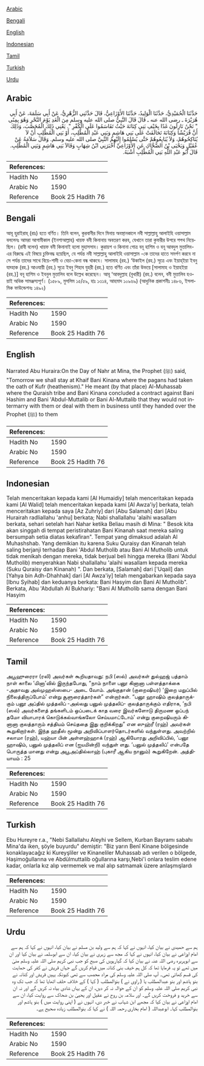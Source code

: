 [Arabic](#arabic)

[Bengali](#bengali)

[English](#english)

[Indonesian](#indonesian)

[Tamil](#tamil)

[Turkish](#turkish)

[Urdu](#urdu)

## Arabic


<div dir="rtl" lang="ar" style={{fontSize:'larger',backgroundColor:'#f8f9fa',padding:20}}>
حَدَّثَنَا الْحُمَيْدِيُّ، حَدَّثَنَا الْوَلِيدُ، حَدَّثَنَا الأَوْزَاعِيُّ، قَالَ حَدَّثَنِي الزُّهْرِيُّ، عَنْ أَبِي سَلَمَةَ، عَنْ أَبِي هُرَيْرَةَ ـ رضى الله عنه ـ قَالَ قَالَ النَّبِيُّ صلى الله عليه وسلم مِنَ الْغَدِ يَوْمَ النَّحْرِ وَهُوَ بِمِنًى ‏ "‏ نَحْنُ نَازِلُونَ غَدًا بِخَيْفِ بَنِي كِنَانَةَ حَيْثُ تَقَاسَمُوا عَلَى الْكُفْرِ ‏"‏‏.‏ يَعْنِي ذَلِكَ الْمُحَصَّبَ، وَذَلِكَ أَنَّ قُرَيْشًا وَكِنَانَةَ تَحَالَفَتْ عَلَى بَنِي هَاشِمٍ وَبَنِي عَبْدِ الْمُطَّلِبِ، أَوْ بَنِي الْمُطَّلِبِ أَنْ لاَ يُنَاكِحُوهُمْ، وَلاَ يُبَايِعُوهُمْ حَتَّى يُسْلِمُوا إِلَيْهِمُ النَّبِيَّ صلى الله عليه وسلم‏.‏ وَقَالَ سَلاَمَةُ عَنْ عُقَيْلٍ وَيَحْيَى بْنُ الضَّحَّاكِ عَنِ الأَوْزَاعِيِّ أَخْبَرَنِي ابْنُ شِهَابٍ وَقَالاَ بَنِي هَاشِمٍ وَبَنِي الْمُطَّلِبِ‏.‏ قَالَ أَبُو عَبْدِ اللَّهِ بَنِي الْمُطَّلِبِ أَشْبَهُ‏.‏
</div>
<div style={{backgroundColor:'#f8f9fa',padding:20, marginBottom: 10}}><table> <thead> <tr> <th>References:</th> <th></th> </tr> </thead> <tbody><tr><td>Hadith No</td><td>1590</td></tr><tr><td>Arabic No</td><td>1590</td></tr><tr><td>Reference</td><td>Book 25 Hadith 76</td></tr></tbody></table></div>

## Bengali


<div dir="ltr" lang="bn" style={{fontSize:'larger',backgroundColor:'#f8f9fa',padding:20}}>
আবূ হুরাইরাহ্ (রাঃ) হতে বর্ণিত। তিনি বলেন, কুরবানীর দিনে মিনায় অবস্থানকালে নবী সাল্লাল্লাহু আলাইহি ওয়াসাল্লাম বললেনঃ আমরা আগামীকাল (ইনশাআল্লাহ) খায়ফ বনী কিনানায় অবতরণ করব, যেখানে তারা কুফরীর উপরে শপথ নিয়েছিল। (রাবী বলেন) খায়ফ বনী কিনানাই হলো মুহাসসাব। কুরায়শ ও কিনানা গোত্র বনূ হাশিম ও বনূ আবদুল মুত্তালিব-এর বিরুদ্ধে এই বিষয়ে চুক্তিবদ্ধ হয়েছিল, যে পর্যন্ত নবী সাল্লাল্লাহু আলাইহি ওয়াসাল্লাম -কে তাদের হাতে সমর্পণ করবে না সে পর্যন্ত তাদের সাথে বিয়ে-শাদী ও বেচা-কেনা বন্ধ থাকবে। সালামাহ (রহ.) ‘উকাইল (রহ.) সূত্রে এবং ইয়াহ্ইয়া ইবনু যাহ্হাক (রহ.) আওযায়ী (রহ.) সূত্রে ইবনু শিহাব যুহরী (রহ.) হতে বর্ণিত এবং তাঁরা উভয়ে [সালামাহ ও ইয়াহইয়া (রহ.)] বনূ হাশিম ও ইবনুল মুত্তালিব বলে উল্লেখ করেছেন। আবূ ‘আবদুল্লাহ (বুখারী) (রহ.) বলেন, বনী মুত্তালিব হওয়াই অধিক সামঞ্জস্যপূর্ণ। (১৫৮৯, মুসলিম ১৫/৫৯, হাঃ ১৩১৪, আহমাদ ১০৯৬৯) (আধুনিক প্রকাশনীঃ ১৪৮৬, ইসলামিক ফাউন্ডেশনঃ ১৪৯২)
</div>
<div style={{backgroundColor:'#f8f9fa',padding:20, marginBottom: 10}}><table> <thead> <tr> <th>References:</th> <th></th> </tr> </thead> <tbody><tr><td>Hadith No</td><td>1590</td></tr><tr><td>Arabic No</td><td>1590</td></tr><tr><td>Reference</td><td>Book 25 Hadith 76</td></tr></tbody></table></div>

## English


<div dir="ltr" lang="en" style={{fontSize:'larger',backgroundColor:'#f8f9fa',padding:20}}>
Narrated Abu Huraira:On the Day of Nahr at Mina, the Prophet (ﷺ) said, "Tomorrow we shall stay at Khaif Bani Kinana where the pagans had taken the oath of Kufr (heathenism)." He meant (by that place) Al-Muhassab where the Quraish tribe and Bani Kinana concluded a contract against Bani Hashim and Bani 'Abdul-Muttalib or Bani Al-Muttalib that they would not intermarry with them or deal with them in business until they handed over the Prophet (ﷺ) to them
</div>
<div style={{backgroundColor:'#f8f9fa',padding:20, marginBottom: 10}}><table> <thead> <tr> <th>References:</th> <th></th> </tr> </thead> <tbody><tr><td>Hadith No</td><td>1590</td></tr><tr><td>Arabic No</td><td>1590</td></tr><tr><td>Reference</td><td>Book 25 Hadith 76</td></tr></tbody></table></div>

## Indonesian


<div dir="ltr" lang="id" style={{fontSize:'larger',backgroundColor:'#f8f9fa',padding:20}}>
Telah menceritakan kepada kami [Al Humaidiy] telah menceritakan kepada kami [Al Walid] telah menceritakan kepada kami [Al Awza'iy] berkata, telah menceritakan kepada saya [Az Zuhriy] dari [Abu Salamah] dari [Abu Hurairah radliallahu 'anhu] berkata; Nabi shallallahu 'alaihi wasallam berkata, sehari setelah hari Nahar ketika Beliau masih di Mina: " Besok kita akan singgah di tempat peristirahatan Bani Kinanah saat mereka saling bersumpah setia diatas kekafiran". Tempat yang dimaksud adalah Al Muhashshab. Yang demikian itu karena Suku Quraisy dan Kinanah telah saling berjanji terhadap Bani 'Abdul Mutholib atau Bani Al Mutholib untuk tidak menikah dengan mereka, tidak berjual beli hingga mereka (Bani 'Abdul Mutholib) menyerahkan Nabi shallallahu 'alaihi wasallam kepada mereka (Suku Quraisy dan Kinanah) ". Dan berkata, [Salamah] dari ['Uqail] dan [Yahya bin Adh-Dhahhak] dari [Al Awza'iy] telah mengabarkan kepada saya [Ibnu Syihab] dan keduanya berkata: Bani Hasyim dan Bani Al Mutholib". Berkata, Abu 'Abdullah Al Bukhariy: "Bani Al Mutholib sama dengan Bani Hasyim
</div>
<div style={{backgroundColor:'#f8f9fa',padding:20, marginBottom: 10}}><table> <thead> <tr> <th>References:</th> <th></th> </tr> </thead> <tbody><tr><td>Hadith No</td><td>1590</td></tr><tr><td>Arabic No</td><td>1590</td></tr><tr><td>Reference</td><td>Book 25 Hadith 76</td></tr></tbody></table></div>

## Tamil


<div dir="ltr" lang="ta" style={{fontSize:'larger',backgroundColor:'#f8f9fa',padding:20}}>
அபூஹுரைரா (ரலி) அவர்கள் கூறியதாவது: நபி (ஸல்) அவர்கள் துல்ஹஜ் பத்தாம் நாள் காலை ‘மினா’வில் இருந்தபோது, “நாம் நாளை பனூ கினானா பள்ளத்தாக்கை -அதாவது அல்முஹஸ்ஸபை- அடை வோம். அங்குதான் (குறைஷியர்) ‘இறை மறுப்பில் நிலைத்திருப்போம்’ என்று சூளுரைத்தார்கள்” என்றார்கள். “பனூ ஹாஷிம் குலத்தாருக்கும் பனூ அப்தில் முத்தலிப் -அல்லது பனுல் முத்தலிப்- குலத்தாருக்கும் எதிராக, ‘நபி (ஸல்) அவர்களைத் தங்களிடம் ஒப்படைக் காத வரை இவர்களோடு திருமண ஒப்பந் தமோ வியாபாரக் கொடுக்கல்வாங்கலோ செய்யமாட்டோம்’ என்று குறைஷியரும் கினானா குலத்தாரும் சத்தியம் செய்ததை இது குறிக்கிறது” என ஸுஹ்ரீ (ரஹ்) அவர்கள் கூறுகிறார்கள். இந்த ஹதீஸ் மூன்று அறிவிப்பாளர்தொடர்களில் வந்துள்ளது. அவற்றில் சலாமா (ரஹ்), யஹ்யா பின் அள்ளஹ்ஹாக் (ரஹ்) ஆகியோரது அறிவிப்பில், ‘பனூ ஹாஷிம், பனுல் முத்தலிப் என (ஐயமின்றி) வந்துள் ளது. ‘பனுல் முத்தலிப்’ என்பதே பொருத்த மானது என்று அபூஅப்தில்லாஹ் (புகாரீ ஆகிய நானும்) கூறுகிறேன். அத்தியாயம் : 25
</div>
<div style={{backgroundColor:'#f8f9fa',padding:20, marginBottom: 10}}><table> <thead> <tr> <th>References:</th> <th></th> </tr> </thead> <tbody><tr><td>Hadith No</td><td>1590</td></tr><tr><td>Arabic No</td><td>1590</td></tr><tr><td>Reference</td><td>Book 25 Hadith 76</td></tr></tbody></table></div>

## Turkish


<div dir="ltr" lang="tr" style={{fontSize:'larger',backgroundColor:'#f8f9fa',padding:20}}>
Ebu Hureyre r.a., "Nebi Sallallahu Aleyhi ve Sellem, Kurban Bayramı sabahı Mina'da iken, şöyle buyurdu" demiştir: "Biz yarın Benî Kinane bölgesinde konaklayacağız ki Kureyşliler ve Kinaneliler Muhassab adı verilen o bölgede, Haşimoğullarına ve Abdülmuttalib oğullarına karşı,Nebi'i onlara teslim edene kadar, onlarla kız alıp vermemek ve mal alıp satmamak üzere anlaşmışlardı
</div>
<div style={{backgroundColor:'#f8f9fa',padding:20, marginBottom: 10}}><table> <thead> <tr> <th>References:</th> <th></th> </tr> </thead> <tbody><tr><td>Hadith No</td><td>1590</td></tr><tr><td>Arabic No</td><td>1590</td></tr><tr><td>Reference</td><td>Book 25 Hadith 76</td></tr></tbody></table></div>

## Urdu


<div dir="rtl" lang="ur" style={{fontSize:'larger',backgroundColor:'#f8f9fa',padding:20}}>
ہم سے حمیدی نے بیان کیا، انہوں نے کہا کہ ہم سے ولید بن مسلم نے بیان کیا، انہوں نے کہا کہ ہم سے امام اوزاعی نے بیان کیا، انہوں نے کہا کہ مجھ سے زہری نے بیان کیا، ان سے ابوسلمہ نے بیان کیا اور ان سے ابوہریرہ رضی اللہ عنہ نے بیان کیا کہ گیارہویں کی صبح کو جب نبی کریم صلی اللہ علیہ وسلم منیٰ میں تھے تو یہ فرمایا تھا کہ کل ہم خیف بنی کنانہ میں قیام کریں گے جہاں قریش نے کفر کی حمایت کی قسم کھائی تھی۔ آپ صلی اللہ علیہ وسلم کی مراد محصب سے تھی کیونکہ یہیں قریش اور کنانہ نے بنو ہاشم اور بنو عبدالمطلب یا ( راوی نے ) بنوالمطلب ( کہا ) کے خلاف حلف اٹھایا تھا کہ جب تک وہ نبی کریم صلی اللہ علیہ وسلم کو ان کے حوالہ نہ کر دیں، ان کے یہاں شادی بیاہ نہ کریں گے اور نہ ان سے خرید و فروخت کریں گے۔ اور سلامہ بن روح نے عقیل اور یحییٰ بن ضحاک سے روایت کیا، ان سے امام اوزاعی نے بیان کیا کہ مجھے ابن شہاب نے خبر دی، انہوں نے ( اپنی روایت میں ) بنو ہاشم اور بنوالمطلب کہا۔ ابوعبداللہ ( امام بخاری رحمہ اللہ ) نے کہا کہ بنوالمطلب زیادہ صحیح ہے۔
</div>
<div style={{backgroundColor:'#f8f9fa',padding:20, marginBottom: 10}}><table> <thead> <tr> <th>References:</th> <th></th> </tr> </thead> <tbody><tr><td>Hadith No</td><td>1590</td></tr><tr><td>Arabic No</td><td>1590</td></tr><tr><td>Reference</td><td>Book 25 Hadith 76</td></tr></tbody></table></div>